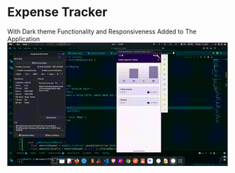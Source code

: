 # Expense Tracker
With Dark theme Functionality and Responsiveness Added to The Application
![Description](Expense_Tracker_overview.gif)
